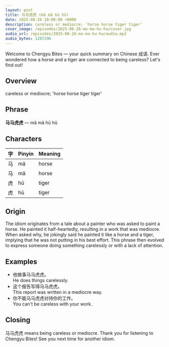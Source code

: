 ```yaml
---
layout: post
title: 马马虎虎 (mǎ mǎ hū hū)
date: 2025-08-26 10:00:00 +0000
description: careless or mediocre; 'horse horse tiger tiger'
cover_image: /episodes/2025-08-26-ma-ma-hu-hu/cover.jpg
audio_url: /episodes/2025-08-26-ma-ma-hu-hu/audio.mp3
audio_bytes: 1207296
---
```



Welcome to Chengyu Bites — your quick summary on Chinese 成语. Ever wondered how a horse and a tiger are connected to being careless? Let's find out!

## Overview
careless or mediocre; 'horse horse tiger tiger'

## Phrase
**马马虎虎** — mǎ mǎ hū hū

## Characters

| 字 | Pinyin | Meaning |
|----|--------|---------|
| 马  | mǎ     | horse   |
| 马  | mǎ     | horse   |
| 虎  | hū     | tiger   |
| 虎  | hū     | tiger   |

## Origin
The idiom originates from a tale about a painter who was asked to paint a horse. He painted it half-heartedly, resulting in a work that was mediocre. When asked why, he jokingly said he painted it like a horse and a tiger, implying that he was not putting in his best effort. This phrase then evolved to express someone doing something carelessly or with a lack of attention.

## Examples
- 他做事马马虎虎。<br>He does things carelessly.
- 这个报告写得马马虎虎。<br>This report was written in a mediocre way.
- 你不能马马虎虎对待你的工作。<br>You can't be careless with your work.

## Closing
马马虎虎 means being careless or mediocre. Thank you for listening to Chengyu Bites! See you next time for another idiom.
